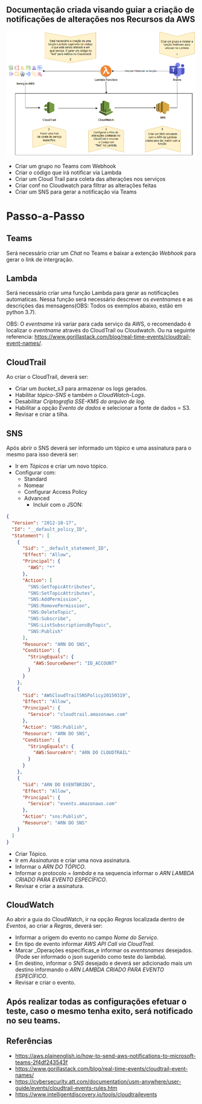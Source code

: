 ## Documentação criada visando guiar a criação de notificações de alterações nos Recursos da AWS

![image.png](./image.png)

* Criar um grupo no Teams com Webhook
* Criar o código que irá notificar via Lambda
* Criar um Cloud Trail para coleta das alterações nos serviços
* Criar conf no Cloudwatch para filtrar as alterações feitas
* Criar um SNS para gerar a notificação via Teams

# Passo-a-Passo

## Teams

Será necessário criar um _Chat_ no Teams e baixar a extenção _Webhook_ para gerar o link de intergração.

## Lambda
Será necessário criar uma função Lambda para gerar as notificações automaticas. Nessa função será necessário descrever os _eventnames_ e as descrições das mensagens(OBS: Todos os exemplos abaixo, estão em python 3.7).

OBS: O _eventname_ irá variar para cada serviço da AWS, o recomendado é localizar o _eventname_ através do CloudTrail ou Cloudwatch. Ou na seguinte referencia: <https://www.gorillastack.com/blog/real-time-events/cloudtrail-event-names/>.

## CloudTrail
Ao criar o CloudTrail, deverá ser:
* Criar um _bucket_s3_ para armazenar os logs gerados. 
* Habilitar _tópico-SNS_ e também o _CloudWatch-Logs_.
* Desabilitar _Criptografia SSE-KMS do arquivo de log_. 
* Habilitar a opção _Evento de dados_ e selecionar a fonte de dados = S3.
* Revisar e criar a tilha.

## SNS
Após abrir o SNS deverá ser informado um tópico e uma assinatura para o mesmo para isso deverá ser:
* Ir em _Tópicos_ e criar um novo tópico.
* Configurar com:
  * Standard
  * Nomear
  * Configurar Access Policy
  * Advanced
    * Incluir com o JSON:
~~~json
{
  "Version": "2012-10-17",
  "Id": "__default_policy_ID",
  "Statement": [
    {
      "Sid": "__default_statement_ID",
      "Effect": "Allow",
      "Principal": {
        "AWS": "*"
      },
      "Action": [
        "SNS:GetTopicAttributes",
        "SNS:SetTopicAttributes",
        "SNS:AddPermission",
        "SNS:RemovePermission",
        "SNS:DeleteTopic",
        "SNS:Subscribe",
        "SNS:ListSubscriptionsByTopic",
        "SNS:Publish"
      ],
      "Resource": "ARN DO SNS",
      "Condition": {
        "StringEquals": {
          "AWS:SourceOwner": "ID_ACCOUNT"
        }
      }
    },
    {
      "Sid": "AWSCloudTrailSNSPolicy20150319",
      "Effect": "Allow",
      "Principal": {
        "Service": "cloudtrail.amazonaws.com"
      },
      "Action": "SNS:Publish",
      "Resource": "ARN DO SNS",
      "Condition": {
        "StringEquals": {
          "AWS:SourceArn": "ARN DO CLOUDTRAIL"
        }
      }
    },
    {
      "Sid": "ARN DO EVENTBRIDG",
      "Effect": "Allow",
      "Principal": {
        "Service": "events.amazonaws.com"
      },
      "Action": "sns:Publish",
      "Resource": "ARN DO SNS"
    }
  ]
}
~~~
* Criar Tópico.
* Ir em _Assinaturas_ e criar uma nova assinatura.
* Informar o _ARN DO TÓPICO_.
* Informar o protocolo = _lambda_ e na sequencia informar o _ARN LAMBDA CRIADO PARA EVENTO ESPECÍFICO_.
* Revisar e criar a assinatura.


## CloudWatch
Ao abrir a guia do CloudWatch, ir na opção _Regras_ localizada dentro de _Eventos_, ao criar a _Regras_, deverá ser:
* Informar a origem do evento no campo _Nome do Serviço_.
* Em tipo de evento informar _AWS API Call via CloudTrail_.
* Marcar _Operações específicas_e informar os _eventsnames_ desejados.(Pode ser informado o json sugerido como teste do lambda).
* Em destino, informar o _SNS_ desejado e deverá ser adicionado mais um destino informando o _ARN LAMBDA CRIADO PARA EVENTO ESPECÍFICO_.
* Revisar e criar o evento.


## Após realizar todas as configurações efetuar o teste, caso o mesmo tenha exito, será notificado no seu teams.

## Referências
* <https://aws.plainenglish.io/how-to-send-aws-notifications-to-microsoft-teams-2f4df243543f>
* <https://www.gorillastack.com/blog/real-time-events/cloudtrail-event-names/>
* <https://cybersecurity.att.com/documentation/usm-anywhere/user-guide/events/cloudtrail-events-rules.htm>
* <https://www.intelligentdiscovery.io/tools/cloudtrailevents>


